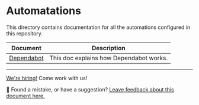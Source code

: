 # Automatations

This directory contains documentation for all the automations configured in this repository.

| Document                               | Description                             |
| -------------------------------------- | -------------------------------------   |
| [Dependabot](dependabot.md)            | This doc explains how Dependabot works. |


<!-- FEEDBACK -->

---

[We're hiring!](https://woocommerce.com/careers/) Come work with us!

🐞 Found a mistake, or have a suggestion? [Leave feedback about this document here.](https://github.com/woocommerce/woocommerce-blocks/issues/new?assignees=&labels=type%3A+documentation&template=--doc-feedback.md&title=Feedback%20on%20./docs/internal-developers/automations/README.md)

<!-- /FEEDBACK -->

